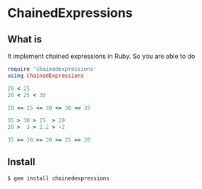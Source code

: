 ChainedExpressions
==================

What is
-------
It implement chained expressions in Ruby. So you are able to do

```ruby
require 'chainedexpressions'
using ChainedExpressions

20 < 25
20 < 25 < 30

20 <= 25 <= 30 <= 30 <= 35

35 > 30 > 25  > 20
20 >  3 > 2.2 > -2

35 >= 30 >= 30 >= 25 >= 20
```

Install
-------
`$ gem install chainedexpressions`
